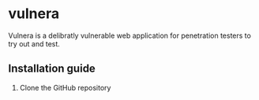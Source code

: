 # vulnera

Vulnera is  a delibratly vulnerable web application for penetration testers to try out and test.

## Installation guide

1. Clone the GitHub repository
